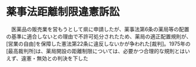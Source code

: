 # 薬事法距離制限違憲訴訟
　医薬品の販売業を営もうとして県に申請したが、薬事法第6条の薬局等の配置の基準に適合しないとの理由で不許可処分されたため、薬局の適正配置規則が、[営業の自由]を保障した憲法第22条に違反しないかが争われた[裁判]。1975年の[最高裁判所]は、薬局開設の距離制限については、必要かつ合理的な規則とはいえず、違憲・無効との判決を下した
